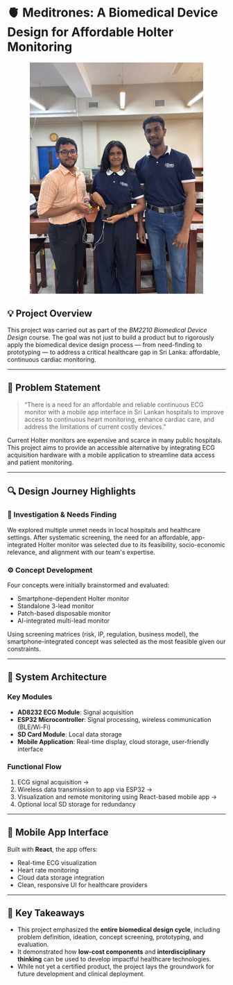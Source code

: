 # 🫀 Meditrones: A Biomedical Device Design for Affordable Holter Monitoring

<p align="center">
  <img src="media/teamhm.jpg" alt="Device Photo" width="400"/>
</p>

## 💡 Project Overview

This project was carried out as part of the *BM2210 Biomedical Device Design* course. The goal was not just to build a product but to rigorously apply the biomedical device design process — from need-finding to prototyping — to address a critical healthcare gap in Sri Lanka: affordable, continuous cardiac monitoring.

---

## 🏥 Problem Statement

> “There is a need for an affordable and reliable continuous ECG monitor with a mobile app interface in Sri Lankan hospitals to improve access to continuous heart monitoring, enhance cardiac care, and address the limitations of current costly devices.”

Current Holter monitors are expensive and scarce in many public hospitals. This project aims to provide an accessible alternative by integrating ECG acquisition hardware with a mobile application to streamline data access and patient monitoring.

---

## 🔍 Design Journey Highlights

### 🔬 Investigation & Needs Finding

We explored multiple unmet needs in local hospitals and healthcare settings. After systematic screening, the need for an affordable, app-integrated Holter monitor was selected due to its feasibility, socio-economic relevance, and alignment with our team's expertise.

### ⚙️ Concept Development

Four concepts were initially brainstormed and evaluated:
- Smartphone-dependent Holter monitor
- Standalone 3-lead monitor
- Patch-based disposable monitor
- AI-integrated multi-lead monitor

Using screening matrices (risk, IP, regulation, business model), the smartphone-integrated concept was selected as the most feasible given our constraints.

---

## 🧠 System Architecture

### Key Modules
- **AD8232 ECG Module**: Signal acquisition
- **ESP32 Microcontroller**: Signal processing, wireless communication (BLE/Wi-Fi)
- **SD Card Module**: Local data storage
- **Mobile Application**: Real-time display, cloud storage, user-friendly interface

### Functional Flow
1. ECG signal acquisition →  
2. Wireless data transmission to app via ESP32 →  
3. Visualization and remote monitoring using React-based mobile app →  
4. Optional local SD storage for redundancy

---

## 📲 Mobile App Interface

Built with **React**, the app offers:
- Real-time ECG visualization
- Heart rate monitoring
- Cloud data storage integration
- Clean, responsive UI for healthcare providers

---

## 🧭 Key Takeaways

- This project emphasized the **entire biomedical design cycle**, including problem definition, ideation, concept screening, prototyping, and evaluation.
- It demonstrated how **low-cost components** and **interdisciplinary thinking** can be used to develop impactful healthcare technologies.
- While not yet a certified product, the project lays the groundwork for future development and clinical deployment.


